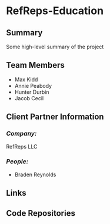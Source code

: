# RefReps-Education

## Summary
Some high-level summary of the project 

## Team Members
- Max Kidd
- Annie Peabody 
- Hunter Durbin 
- Jacob Cecil

## Client Partner Information
### *Company:*
RefReps LLC

### *People:*
- Braden Reynolds

## Links

## Code Repositories
